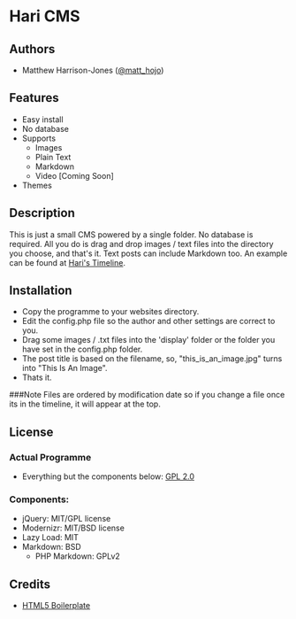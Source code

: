 # Hari CMS #

## Authors

* Matthew Harrison-Jones ([@matt_hojo](http://twitter.com/matt_hojo))

## Features

* Easy install
* No database
* Supports
	* Images
	* Plain Text
	* Markdown
	* Video [Coming Soon]
* Themes
	

## Description

This is just a small CMS powered by a single folder. No database is required. 
All you do is drag and drop images / text files into the directory you choose, and that's it. Text posts can include Markdown too.
An example can be found at [Hari's Timeline](http://hari.matthojo.co.uk/).

## Installation

* Copy the programme to your websites directory.
* Edit the config.php file so the author and other settings are correct to you.
* Drag some images / .txt files into the 'display' folder or the folder you have set in the config.php folder.
* The post title is based on the filename, so, "this_is_an_image.jpg" turns into "This Is An Image".
* Thats it.

###Note
Files are ordered by modification date so if you change a file once its in the timeline, it will appear at the top.

## License

### Actual Programme

* Everything but the components below: [GPL 2.0](http://www.opensource.org/licenses/gpl-2.0.php)

### Components:

* jQuery: MIT/GPL license
* Modernizr: MIT/BSD license
* Lazy Load: MIT
* Markdown: BSD
	* PHP Markdown: GPLv2

## Credits

* [HTML5 Boilerplate](http://html5boilerplate.com/)